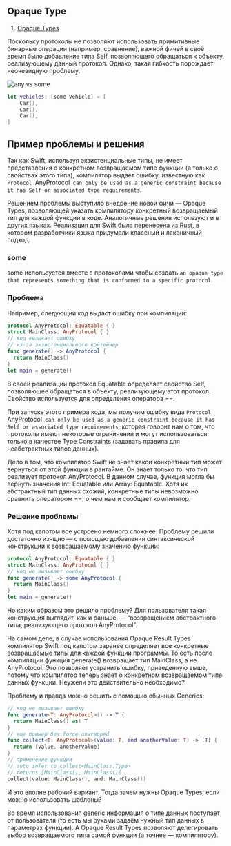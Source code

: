 ## Opaque Type

1. [Opaque Types](https://pavbox.medium.com/swift-5-1-opaque-types-bc45c0f700ae)

Поскольку протоколы не позволяют использовать примитивные бинарные операции (например, сравнение), важной фичей в своё время было добавление типа Self, позволяющего обращаться к объекту, реализующему данный протокол. Однако, такая гибкость порождает неочевидную проблему.

![any vs some](https://i0.wp.com/swiftsenpai.com/wp-content/uploads/2022/06/Understand-some-any-comparison.jpeg?w=1420&ssl=1)

```swift
let vehicles: [some Vehicle] = [
    Car(),
    Car(),
    Car(),
]
```

## Пример проблемы и решения

Так как Swift, используя экзистенциальные типы, не имеет представления о конкретном возвращаемом типе функции (а только о свойствах этого типа), компилятор выдает ошибку, известную как `Protocol `AnyProtocol` can only be used as a generic constraint because it has Self or associated type requirements`.

Решением проблемы выступило внедрение новой фичи — Opaque Types, позволяющей указать компилятору конкретный возвращаемый тип для каждой функции в коде. Аналогичные решения используют и в других языках. Реализация для Swift была перенесена из Rust, в котором разработчики языка придумали классный и лаконичный подход.

### some

some используется вместе с протоколами чтобы создать `an opaque type that represents something that is conformed to a specific protocol`.

### Проблема

Например, следующий код выдаст ошибку при компиляции:

```swift
protocol AnyProtocol: Equatable { }
struct MainClass: AnyProtocol { }
// код вызывает ошибку
// из-за экзистенциального контейнер 
func generate() -> AnyProtocol {
  return MainClass()
}
let main = generate()
```

В своей реализации протокол Equatable определяет свойство Self, позволяющее обращаться в объекту, реализующему этот протокол. Свойство используется для определения оператора ==.

При запуске этого примера кода, мы получим ошибку вида `Protocol `AnyProtocol` can only be used as a generic constraint because it has Self or associated type requirements`, которая говорит нам о том, что протоколы имеют некоторые ограничения и могут использоваться только в качестве Type Constraints (задавать правила для неабстрактных типов данных).

Дело в том, что компилятор Swift не знает какой конкретный тип может вернуться от этой функции в рантайме. Он знает только то, что тип реализует протокол AnyProtocol. В данном случае, функция могла бы вернуть значения Int: Equatable или Array: Equatable. Хотя их абстрактный тип данных схожий, конкретные типы невозможно сравнить оператором ==, о чем нам и сообщает компилятор.

### Решение проблемы 

Хотя под капотом все устроено немного сложнее. Проблему решили достаточно изящно — с помощью добавления синтаксической конструкции к возвращаемому значению функции:

```swift
protocol AnyProtocol: Equatable { }
struct MainClass: AnyProtocol { }
// код не вызывает ошибку
func generate() -> some AnyProtocol {
  return MainClass()
}
let main = generate()
```

Но каким образом это решило проблему? Для пользователя такая конструкция выглядит, как и раньше, — “возвращением абстрактного типа, реализующего протокол AnyProtocol”.

На самом деле, в случае использования Opaque Result Types компилятор Swift под капотом заранее определяет все конкретные возвращаемые типы для каждой функции программы. То есть после компиляции функция generate() возвращает тип MainClass, а не AnyProtocol. Это позволяет устранить ошибку, приведенную выше, потому что компилятор теперь знает о конкретном возвращаемом типе данных функции. Неужели это действительно необходимо?

Проблему и правда можно решить с помощью обычных Generics:

```swift
// код не вызывает ошибку
func generate<T: AnyProtocol>() -> T {
  return MainClass() as! T
}
// еще пример без force unwrapped
func collect<T: AnyProtocol>(value: T, and anotherValue: T) -> [T] {
  return [value, anotherValue]
}
// применение функции
// auto infer to collect<MainClass.Type>
// returns [MainClass(), MainClass()]
collect(value: MainClass(), and: MainClass())
```

И это вполне рабочий вариант. Тогда зачем нужны Opaque Types, если можно использовать шаблоны?


Во время использования [generic](./Generics.md) информация о типе данных поступает от пользователя (то есть мы руками задаём нужный тип данных в параметрах функции). А Opaque Result Types позволяют делегировать выбор возвращаемого типа самой функции (а точнее — компилятору). 



